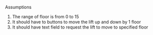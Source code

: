 Assumptions
1. The range of floor is from 0 to 15
2. It should have to buttons to move the lift up and down by 1 floor
3. It should have text field to request the lift to move to specified floor
